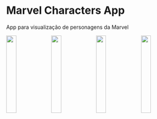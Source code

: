 # Marvel Characters App
App para visualização de personagens da Marvel

<img src="https://i.ibb.co/WKhmfn8/Screenshot-1644289335.png"  width="23%"/>  <img src="https://i.ibb.co/ypZL29S/Screenshot-1644288872.png"  width="23%"/>  <img src="https://i.ibb.co/ThgnQD7/Screenshot-1644288903.png"  width="23%"/>  <img src="https://i.ibb.co/swspTBh/Screenshot-1644288911.png"  width="23%"/>
